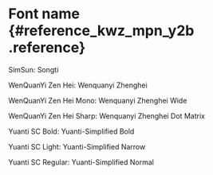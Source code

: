# Font name {#reference_kwz_mpn_y2b .reference}

SimSun: Songti

WenQuanYi Zen Hei: Wenquanyi Zhenghei

WenQuanYi Zen Hei Mono: Wenquanyi Zhenghei Wide

WenQuanYi Zen Hei Sharp: Wenquanyi Zhenghei Dot Matrix

Yuanti SC Bold: Yuanti-Simplified Bold

Yuanti SC Light: Yuanti-Simplified Narrow

Yuanti SC Regular: Yuanti-Simplified Normal

